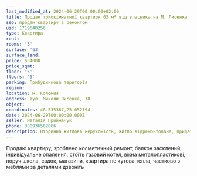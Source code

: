 ```yaml
---
last_modified_at: 2024-06-29T00:00:00+02:00
title: Продаж триокімнатної квартири 63 м² від власника на М. Лисенка
seo: продам квартиру з ремонтом
uid: 1719640256
type: Квартира
rent:
rooms: '3'
surface: '63'
surface_land:
price: $34000
price_sqmt:
floor: '5'
floors: '5'
parking: Прибудинкова територія
region:
location: м. Коломия
address: вул. Миколи Лисенка, 38
object:
coordinates: 48.535367,25.052194
date: 2024-06-29T00:00:00.000Z
seller: Наталія Приймачук
phone: 380936562066
description: Вторинна житлова нерухомість, житло відремонтоване, придатне для проживання
---
```


Продаю квартиру, зроблено косметичний ремонт, балкон засклений, індивідуальне опалення, стоїть газовий котел, вікна металопластикові, поруч школа, садок, магазини, квартира не кутова тепла, частково з меблями за деталями дзвоніть
